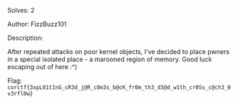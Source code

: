 Solves: 2

Author: FizzBuzz101

Description:

After repeated attacks on poor kernel objects, I've decided to place pwners in a special isolated place - a marooned region of memory. Good luck escaping out of here :^)

Flag: `corctf{3xpL01t1nG_cR3d_j@R_c0m3s_b@cK_fr0m_th3_d3@d_w1th_cr0Ss_c@ch3_0v3rfl0w}`
